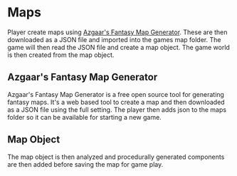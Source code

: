# Maps

Player create maps using [Azgaar's Fantasy Map Generator](https://azgaar.github.io/Fantasy-Map-Generator/). These are then downloaded as a JSON file and imported into the games map folder. The game will then read the JSON file and create a map object. The game world is then created from the map object.

## Azgaar's Fantasy Map Generator

Azgaar's Fantasy Map Generator is a free open source tool for generating fantasy maps. It's a web based tool to create a map and then downloaded as a JSON file using the full setting. The player then adds json to the maps folder so it can be available for starting a new game.

## Map Object

The map object is then analyzed and procedurally generated components are then added before saving the map for game play.
